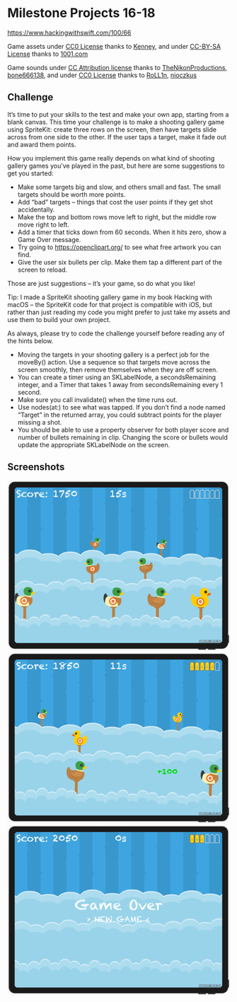 # Milestone Projects 16-18

https://www.hackingwithswift.com/100/66

Game assets under [CC0 License](https://creativecommons.org/publicdomain/zero/1.0/legalcode) thanks to [Kenney](https://kenney.nl/assets/shooting-gallery), and under [CC-BY-SA License](https://creativecommons.org/licenses/by-sa/4.0/legalcode) thanks to [1001.com](https://opengameart.org/content/shooting-gallery-pack)

Game sounds under [CC Attribution license](https://creativecommons.org/licenses/by/3.0/legalcode) thanks to [TheNikonProductions](https://freesound.org/people/TheNikonProductions/sounds/337697/), [bone666138](https://freesound.org/people/bone666138/sounds/198841/), and under [CC0 License](https://creativecommons.org/publicdomain/zero/1.0/legalcode) thanks to [RoLL1n](https://freesound.org/people/RoLL1n/sounds/387848/), [nioczkus](https://freesound.org/people/nioczkus/sounds/396331/)

## Challenge

It’s time to put your skills to the test and make your own app, starting from a blank canvas. This time your challenge is to make a shooting gallery game using SpriteKit: create three rows on the screen, then have targets slide across from one side to the other. If the user taps a target, make it fade out and award them points.

How you implement this game really depends on what kind of shooting gallery games you’ve played in the past, but here are some suggestions to get you started:

- Make some targets big and slow, and others small and fast. The small targets should be worth more points.
- Add “bad” targets – things that cost the user points if they get shot accidentally.
- Make the top and bottom rows move left to right, but the middle row move right to left.
- Add a timer that ticks down from 60 seconds. When it hits zero, show a Game Over message.
- Try going to https://openclipart.org/ to see what free artwork you can find.
- Give the user six bullets per clip. Make them tap a different part of the screen to reload.

Those are just suggestions – it’s your game, so do what you like!

Tip: I made a SpriteKit shooting gallery game in my book Hacking with macOS – the SpriteKit code for that project is compatible with iOS, but rather than just reading my code you might prefer to just take my assets and use them to build your own project.

As always, please try to code the challenge yourself before reading any of the hints below.

- Moving the targets in your shooting gallery is a perfect job for the moveBy() action. Use a sequence so that targets move across the screen smoothly, then remove themselves when they are off screen.
- You can create a timer using an SKLabelNode, a secondsRemaining integer, and a Timer that takes 1 away from secondsRemaining every 1 second.
- Make sure you call invalidate() when the time runs out.
- Use nodes(at:) to see what was tapped. If you don’t find a node named “Target” in the returned array, you could subtract points for the player missing a shot.
- You should be able to use a property observer for both player score and number of bullets remaining in clip. Changing the score or bullets would update the appropriate SKLabelNode on the screen.

## Screenshots

![screenshot1](screenshots/screen01.png)
![screenshot2](screenshots/screen02.png)
![screenshot3](screenshots/screen03.png)
